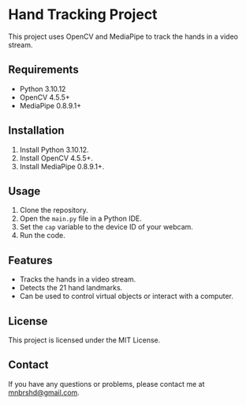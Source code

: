 # Hand Tracking Project

This project uses OpenCV and MediaPipe to track the hands in a video stream.

## Requirements

* Python 3.10.12
* OpenCV 4.5.5+
* MediaPipe 0.8.9.1+

## Installation

1. Install Python 3.10.12.
2. Install OpenCV 4.5.5+.
3. Install MediaPipe 0.8.9.1+.

## Usage

1. Clone the repository.
2. Open the `main.py` file in a Python IDE.
3. Set the `cap` variable to the device ID of your webcam.
4. Run the code.

## Features

* Tracks the hands in a video stream.
* Detects the 21 hand landmarks.
* Can be used to control virtual objects or interact with a computer.

## License

This project is licensed under the MIT License.

## Contact

If you have any questions or problems, please contact me at mnbrshd@gmail.com.
